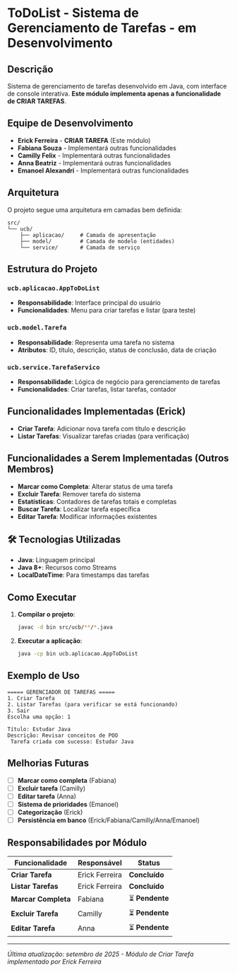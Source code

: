 #  ToDoList - Sistema de Gerenciamento de Tarefas - em Desenvolvimento

##  Descrição
Sistema de gerenciamento de tarefas desenvolvido em Java, com interface de console interativa. **Este módulo implementa apenas a funcionalidade de CRIAR TAREFAS**.

##  **Equipe de Desenvolvimento**
- **Erick Ferreira** -  **CRIAR TAREFA** (Este módulo)
- **Fabiana Souza** -  Implementará outras funcionalidades
- **Camilly Felix** -  Implementará outras funcionalidades  
- **Anna Beatriz** -  Implementará outras funcionalidades
- **Emanoel Alexandri** -  Implementará outras funcionalidades

##  Arquitetura
O projeto segue uma arquitetura em camadas bem definida:

```
src/
└── ucb/
    ├── aplicacao/     # Camada de apresentação 
    ├── model/         # Camada de modelo (entidades)
    └── service/       # Camada de serviço 
```

##  Estrutura do Projeto

### `ucb.aplicacao.AppToDoList`
- **Responsabilidade**: Interface principal do usuário
- **Funcionalidades**: Menu para criar tarefas e listar (para teste)

### `ucb.model.Tarefa`
- **Responsabilidade**: Representa uma tarefa no sistema
- **Atributos**: ID, título, descrição, status de conclusão, data de criação

### `ucb.service.TarefaServico`
- **Responsabilidade**: Lógica de negócio para gerenciamento de tarefas
- **Funcionalidades**: Criar tarefas, listar tarefas, contador

##  **Funcionalidades Implementadas (Erick)**

-  **Criar Tarefa**: Adicionar nova tarefa com título e descrição
-  **Listar Tarefas**: Visualizar tarefas criadas (para verificação)

##  **Funcionalidades a Serem Implementadas (Outros Membros)**

- **Marcar como Completa**: Alterar status de uma tarefa
-  **Excluir Tarefa**: Remover tarefa do sistema
-  **Estatísticas**: Contadores de tarefas totais e completas
- **Buscar Tarefa**: Localizar tarefa específica
-  **Editar Tarefa**: Modificar informações existentes

## 🛠️ Tecnologias Utilizadas

- **Java**: Linguagem principal
- **Java 8+**: Recursos como Streams
- **LocalDateTime**: Para timestamps das tarefas

##  Como Executar

1. **Compilar o projeto**:
   ```bash
   javac -d bin src/ucb/**/*.java
   ```

2. **Executar a aplicação**:
   ```bash
   java -cp bin ucb.aplicacao.AppToDoList
   ```

##  Exemplo de Uso

```
===== GERENCIADOR DE TAREFAS =====
1. Criar Tarefa
2. Listar Tarefas (para verificar se está funcionando)
3. Sair
Escolha uma opção: 1

Título: Estudar Java
Descrição: Revisar conceitos de POO
 Tarefa criada com sucesso: Estudar Java
```

##  Melhorias Futuras

- [ ] **Marcar como completa** (Fabiana)
- [ ] **Excluir tarefa** (Camilly)
- [ ] **Editar tarefa** (Anna)
- [ ] **Sistema de prioridades** (Emanoel)
- [ ] **Categorização** (Erick)
- [ ] **Persistência em banco** (Erick/Fabiana/Camilly/Anna/Emanoel)

##  **Responsabilidades por Módulo**

| Funcionalidade | Responsável | Status |
|----------------|-------------|---------|
| **Criar Tarefa** | Erick Ferreira |  **Concluído** |
| **Listar Tarefas** | Erick Ferreira |  **Concluído** |
| **Marcar Completa** | Fabiana | ⏳ **Pendente** |
| **Excluir Tarefa** | Camilly | ⏳ **Pendente** |
| **Editar Tarefa** | Anna | ⏳ **Pendente** |

---
*Última atualização: setembro de 2025 - Módulo de Criar Tarefa implementado por Erick Ferreira*
